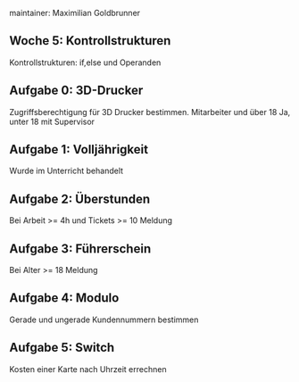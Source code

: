maintainer: Maximilian Goldbrunner

Woche 5: Kontrollstrukturen
---------------------------------------------------------
Kontrollstrukturen: if,else und Operanden

Aufgabe 0: 3D-Drucker
----------
Zugriffsberechtigung für 3D Drucker bestimmen. Mitarbeiter und über 18 Ja, unter 18 mit Supervisor


Aufgabe 1: Volljährigkeit
----------
Wurde im Unterricht behandelt


Aufgabe 2: Überstunden
----------
Bei Arbeit >= 4h  und Tickets >= 10 Meldung


Aufgabe 3: Führerschein
----------
Bei Alter >= 18 Meldung

Aufgabe 4: Modulo
----------
Gerade und ungerade Kundennummern bestimmen

Aufgabe 5: Switch
----------
Kosten einer Karte nach Uhrzeit errechnen

